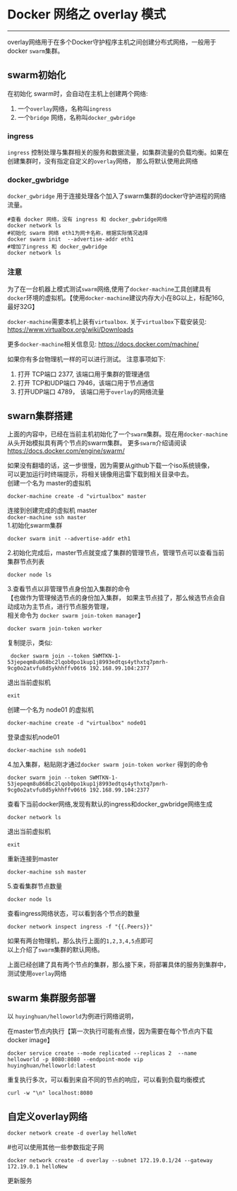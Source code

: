 # Docker 网络之 overlay 模式

------------

overlay网络用于在多个Docker守护程序主机之间创建分布式网络，一般用于 docker `swarm`集群。

## swarm初始化

在初始化 swarm时，会自动在主机上创建两个网络:

1. 一个`overlay`网络，名称叫`ingress`
2. 一个`bridge` 网络，名称叫`docker_gwbridge`

### ingress

`ingress` 控制处理与集群相关的服务和数据流量，如集群流量的负载均衡。如果在创建集群时，没有指定自定义的`overlay`网络，
那么将默认使用此网络

### docker_gwbridge

`docker_gwbridge` 用于连接处理各个加入了swarm集群的docker守护进程的网络流量。

```
#查看 docker 网络，没有 ingress 和 docker_gwbridge网络
docker network ls
#初始化 swarm 网络 eth1为网卡名称，根据实际情况选择
docker swarm init  --advertise-addr eth1
#增加了ingress 和 docker_gwbridge
docker network ls
```

### 注意

为了在一台机器上模式测试`swarm`网络,使用了`docker-machine`工具创建具有`docker`环境的虚拟机。【使用`docker-machine`建议内存大小在8G以上，标配16G,最好32G】

`docker-machine`需要本机上装有`virtualbox`. 关于`virtualbox`下载安装见: https://www.virtualbox.org/wiki/Downloads

更多`docker-machine`相关信息见: https://docs.docker.com/machine/ 

如果你有多台物理机一样的可以进行测试。
注意事项如下:

1. 打开 TCP端口 2377, 该端口用于集群的管理通信
2. 打开 TCP和UDP端口 7946，该端口用于节点通信
3. 打开UDP端口 4789， 该端口用于`overlay`的网络流量 

## swarn集群搭建

上面的内容中，已经在当前主机初始化了一个`swarm`集群。现在用`docker-machine`从头开始模拟具有两个节点的swarm集群。
更多`swarm`介绍请阅读 https://docs.docker.com/engine/swarm/

如果没有翻墙的话，这一步很慢，因为需要从github下载一个iso系统镜像，<br>
可以更加运行时终端提示，将相关镜像用迅雷下载到相关目录中去。<br>
创建一个名为 master的虚拟机

```
docker-machine create -d "virtualbox" master
```

连接到创建完成的虚拟机 master <br>
`docker-machine ssh master`<br>
1.初始化swarm集群<br>
```
docker swarm init --advertise-addr eth1
```
2.初始化完成后，master节点就变成了集群的管理节点，管理节点可以查看当前集群节点列表
```
docker node ls
```
3.查看节点以非管理节点身份加入集群的命令 <br>
【也做作为管理候选节点的身份加入集群， 如果主节点挂了，那么候选节点会自动成功为主节点，进行节点服务管理，<br>
相关命令为 `docker swarm join-token manager`】
```
docker swarm join-token worker
```

复制提示，类似:
```
 docker swarm join --token SWMTKN-1-53jepeqm8u868bc2lqob0po1kup1j8993edtqs4ythxtq7pmrh-9cg0o2atvfu8d5ykhhffv06t6 192.168.99.104:2377
```
退出当前虚拟机
```
exit
```
创建一个名为 node01 的虚拟机
```
docker-machine create -d "virtualbox" node01
```
登录虚拟机node01
```
docker-machine ssh node01
```
4.加入集群，粘贴刚才通过`docker swarm join-token worker` 得到的命令
```
docker swarm join --token SWMTKN-1-53jepeqm8u868bc2lqob0po1kup1j8993edtqs4ythxtq7pmrh-9cg0o2atvfu8d5ykhhffv06t6 192.168.99.104:2377
```
查看下当前docker网络,发现有默认的ingress和docker_gwbridge网络生成
```
docker network ls
```
退出当前虚拟机
```
exit
```
重新连接到master
```
docker-machine ssh master
```
5.查看集群节点数量
```
docker node ls
```
查看ingress网络状态，可以看到各个节点的数量
```
docker network inspect ingress -f "{{.Peers}}"
```
如果有两台物理机，那么执行上面的`1,2,3,4,5`点即可<br>
以上介绍了`swarm`集群的默认网络。

上面已经创建了具有两个节点的集群，那么接下来，将部署具体的服务到集群中，测试使用`overlay`网络

## swarm 集群服务部署

以 `huyinghuan/helloworld`为例进行网络说明，

在master节点内执行【第一次执行可能有点慢，因为需要在每个节点内下载docker image】
```
docker service create --mode replicated --replicas 2  --name helloworld -p 8080:8080 --endpoint-mode vip huyinghuan/helloworld:latest
```
重复执行多次，可以看到来自不同的节点的响应，可以看到负载均衡模式
```
curl -w "\n" localhost:8080
```

## 自定义overlay网络

```
docker network create -d overlay helloNet
```
#也可以使用其他一些参数指定子网
```
docker network create -d overlay --subnet 172.19.0.1/24 --gateway 172.19.0.1 helloNew
```
更新服务
